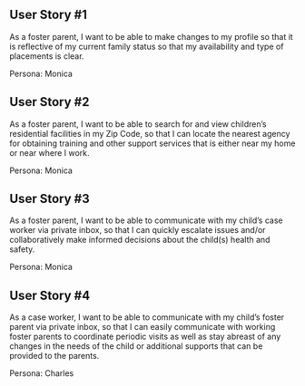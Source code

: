 User Story #1
-------------
As a foster parent, I want to be able to make changes to my profile so that it is reflective of my current family status so that my availability and type of placements is clear.

Persona: Monica

User Story #2
-------------
As a foster parent, I want to be able to search for and view children’s residential facilities in my Zip Code, so that I can locate the nearest agency for obtaining training and other support services that is either near my home or near where I work.

Persona: Monica

User Story #3
-------------
As a foster parent, I want to be able to communicate with my child’s case worker via private inbox, so that I can quickly escalate issues and/or collaboratively make informed decisions about the child(s) health and safety.

Persona: Monica

User Story #4
-------------
As a case worker, I want to be able to communicate with my child’s foster parent via private inbox, so that I can easily communicate with working foster parents to coordinate periodic visits as well as stay abreast of any changes in the needs of the child or additional supports that can be provided to the parents.

Persona: Charles
